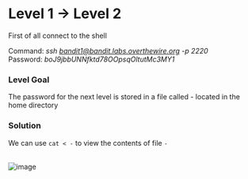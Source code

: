 # Level 1 → Level 2 #
First of all connect to the shell

Command: _ssh bandit1@bandit.labs.overthewire.org -p 2220_ </br>
Password: _boJ9jbbUNNfktd78OOpsqOltutMc3MY1_</br>

### Level Goal ###
The password for the next level is stored in a file called - located in the home directory

### Solution ###
We can use `cat < -` to view the contents of file `-` </br></br>

![image](https://user-images.githubusercontent.com/33615252/75607321-bcd44b80-5aed-11ea-8198-97b56ae35f0b.png)
